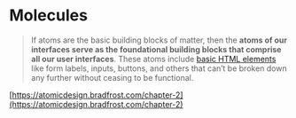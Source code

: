 # Molecules

> If atoms are the basic building blocks of matter, then the **atoms of our interfaces serve as the foundational building blocks that comprise all our user interfaces**. These atoms include [basic HTML elements](https://developer.mozilla.org/en-US/docs/Web/HTML/Element) like form labels, inputs, buttons, and others that can’t be broken down any further without ceasing to be functional.

[https://atomicdesign.bradfrost.com/chapter-2](https://atomicdesign.bradfrost.com/chapter-2)
